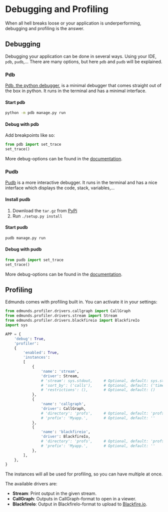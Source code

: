 
# Debugging and Profiling

When all hell breaks loose or your application is underperforming, debugging and profiling is the answer.


## Debugging

Debugging your application can be done in several ways. Using your IDE, `pdb`, `pudb`,... There are many options, but here `pdb` and `pudb` will be explained.

### Pdb

[Pdb, the python debugger](https://docs.python.org/2/library/pdb.html), is a minimal debugger that comes straight out of the box in python. It runs in the terminal and has a minimal interface.

#### Start pdb

```bash
python -m pdb manage.py run
```

#### Debug with pdb

Add breakpoints like so:
```python
from pdb import set_trace
set_trace()
```

More debug-options can be found in the [documentation](https://docs.python.org/2/library/pdb.html).

### Pudb

[Pudb](https://pypi.python.org/pypi/pudb) is a more interactive debugger. It runs in the terminal and has a nice interface which displays the code, stack, variables,...

#### Install pudb

1. Download the `tar.gz` from [PyPi](https://pypi.python.org/pypi/pudb)
2. Run `./setup.py install`

#### Start pudb

```bash
pudb manage.py run
```

#### Debug with pudb

```python
from pudb import set_trace
set_trace()
```

More debug-options can be found in the [documentation](https://pypi.python.org/pypi/pudb).


## Profiling

Edmunds comes with profiling built in. You can activate it in your settings:
```python
from edmunds.profiler.drivers.callgraph import CallGraph
from edmunds.profiler.drivers.stream import Stream
from edmunds.profiler.drivers.blackfireio import BlackfireIo
import sys

APP = {
    'debug': True,
    'profiler':
    {
        'enabled': True,
        'instances':
        [
            {
                'name': 'stream',
                'driver': Stream,
                # 'stream': sys.stdout, 	# Optional, default: sys.stdout
                # 'sort_by': ('calls'), 	# Optional, default: ('time', 'calls')
                # 'restrictions': (), 		# Optional, default: ()
            },
            {
                'name': 'callgraph',
                'driver': CallGraph,
                # 'directory': 'profs', 	# Optional, default: 'profs'
                # 'prefix': 'Myapp.', 		# Optional, default: ''
            },
            {
                'name': 'blackfireio',
                'driver': BlackfireIo,
                # 'directory': 'profs', 	# Optional, default: 'profs'
                # 'prefix': 'Myapp.', 		# Optional, default: ''
            },
        ],
    },
}
```
The instances will all be used for profiling, so you can have multiple at once.

The available drivers are:

- **Stream**: Print output in the given stream.
- **CallGraph**: Outputs in CallGraph-format to open in a viewer.
- **BlackfireIo**: Output in BlackfireIo-format to upload to [Blackfire.io](https://blackfire.io/).